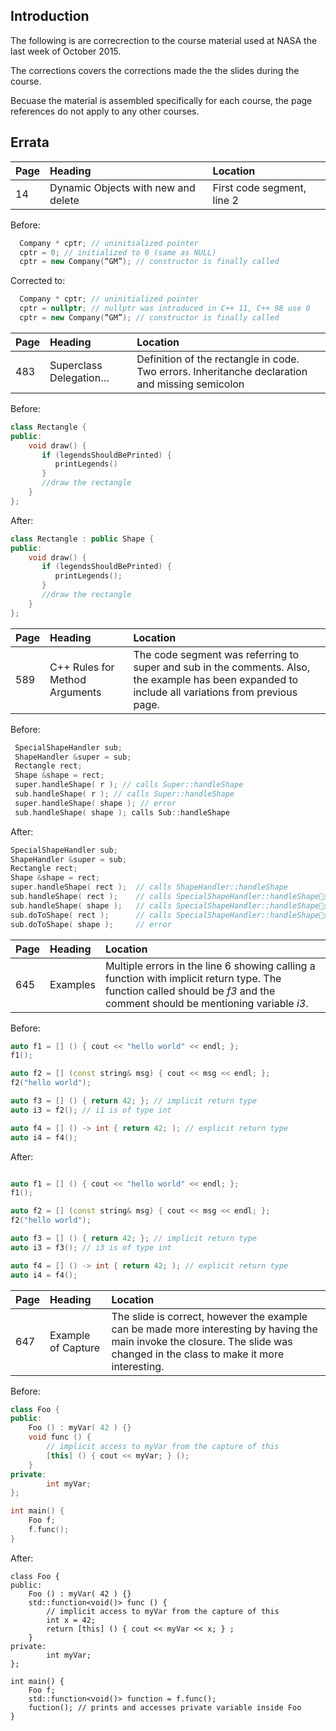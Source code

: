Introduction
------------
The following is are correcrection to the course material used at NASA the last week of October 2015. 

The corrections covers the corrections made the the slides during the course.

Becuase the material is assembled specifically for each course, the page references do not apply to any other courses.

Errata
------

Page|Heading|Location
----|:-------|:--------
14|Dynamic Objects with new and delete|First code segment, line 2


Before:

```C++
  Company * cptr; // uninitialized pointer
  cptr = 0; // initialized to 0 (same as NULL)
  cptr = new Company(“GM”); // constructor is finally called
```

Corrected to:

```C++
  Company * cptr; // uninitialized pointer
  cptr = nullptr; // nullptr was introduced in C++ 11, C++ 98 use 0
  cptr = new Company(“GM”); // constructor is finally called
```

Page|Heading|Location
----|:-------|:--------
483|Superclass Delegation…|Definition of the rectangle in code. Two errors. Inheritanche declaration and missing semicolon

Before:

```C++
class Rectangle {
public:
    void draw() {
       if (legendsShouldBePrinted) {
          printLegends()
       }
       //draw the rectangle
    }
};
```

After:

```C++
class Rectangle : public Shape {
public:
    void draw() {
       if (legendsShouldBePrinted) {
          printLegends();
       }
       //draw the rectangle
    }
};
```

Page|Heading|Location
----|:-------|:--------
589|C++ Rules for Method Arguments|The code segment was referring to super and sub in the comments. Also, the example has been expanded to include all variations from previous page.

Before:

```C++
 SpecialShapeHandler sub;
 ShapeHandler &super = sub;
 Rectangle rect;
 Shape &shape = rect;
 super.handleShape( r ); // calls Super::handleShape
 sub.handleShape( r ); // calls Super::handleShape
 super.handleShape( shape ); // error
 sub.handleShape( shape ); calls Sub::handleShape
```

After:
```C++
SpecialShapeHandler sub;
ShapeHandler &super = sub;
Rectangle rect;
Shape &shape = rect;
super.handleShape( rect ); 	// calls ShapeHandler::handleShape
sub.handleShape( rect ); 	// calls SpecialShapeHandler::handleShapesuper.handleShape( shape ); // error
sub.handleShape( shape ); 	// calls SpecialShapeHandler::handleShapesuper.doToShape( rect ); 	// calls ShapeHandler::doToShape
sub.doToShape( rect ); 		// calls SpecialShapeHandler::handleShapesuper.doToShape( shape ); 	// calls ShapeHandler::doToShape
sub.doToShape( shape ); 	// error
```

Page|Heading|Location
----|:-------|:--------
645|Examples|Multiple errors in the line 6 showing calling a function with implicit return type. The function called should be _f3_ and the comment should be mentioning variable _i3_.

Before:

```C++
auto f1 = [] () { cout << "hello world" << endl; };
f1();

auto f2 = [] (const string& msg) { cout << msg << endl; };
f2("hello world");

auto f3 = [] () { return 42; }; // implicit return type
auto i3 = f2(); // i1 is of type int

auto f4 = [] () -> int { return 42; ); // explicit return type
auto i4 = f4();
```

After:

```C++

auto f1 = [] () { cout << "hello world" << endl; };
f1();

auto f2 = [] (const string& msg) { cout << msg << endl; };
f2("hello world");

auto f3 = [] () { return 42; }; // implicit return type
auto i3 = f3(); // i3 is of type int

auto f4 = [] () -> int { return 42; ); // explicit return type
auto i4 = f4();
```

Page|Heading|Location
----|:-------|:--------
647|Example of Capture|The slide is correct, however the example can be made more interesting by having the main invoke the closure. The slide was changed in the class to make it more interesting.

Before:

```C++
class Foo {
public:
    Foo () : myVar( 42 ) {}
    void func () {
        // implicit access to myVar from the capture of this
        [this] () { cout << myVar; } ();
    }
private:
        int myVar;
};

int main() {
    Foo f;
    f.func();
}
```

After:
```
class Foo {
public:
    Foo () : myVar( 42 ) {}
    std::function<void()> func () {
        // implicit access to myVar from the capture of this
        int x = 42;
        return [this] () { cout << myVar << x; } ;
    }
private:
        int myVar;
};

int main() {
    Foo f;
    std::function<void()> function = f.func();
    fuction(); // prints and accesses private variable inside Foo
}
```